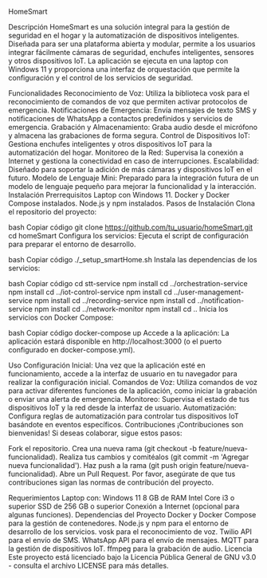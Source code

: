 HomeSmart

Descripción
HomeSmart es una solución integral para la gestión de seguridad en el hogar y la automatización de dispositivos inteligentes. Diseñada para ser una plataforma abierta y modular, permite a los usuarios integrar fácilmente cámaras de seguridad, enchufes inteligentes, sensores y otros dispositivos IoT. La aplicación se ejecuta en una laptop con Windows 11 y proporciona una interfaz de orquestación que permite la configuración y el control de los servicios de seguridad.

Funcionalidades
Reconocimiento de Voz: Utiliza la biblioteca vosk para el reconocimiento de comandos de voz que permiten activar protocolos de emergencia.
Notificaciones de Emergencia: Envía mensajes de texto SMS y notificaciones de WhatsApp a contactos predefinidos y servicios de emergencia.
Grabación y Almacenamiento: Graba audio desde el micrófono y almacena las grabaciones de forma segura.
Control de Dispositivos IoT: Gestiona enchufes inteligentes y otros dispositivos IoT para la automatización del hogar.
Monitoreo de la Red: Supervisa la conexión a Internet y gestiona la conectividad en caso de interrupciones.
Escalabilidad: Diseñado para soportar la adición de más cámaras y dispositivos IoT en el futuro.
Modelo de Lenguaje Mini: Preparado para la integración futura de un modelo de lenguaje pequeño para mejorar la funcionalidad y la interacción.
Instalación
Prerrequisitos
Laptop con Windows 11.
Docker y Docker Compose instalados.
Node.js y npm instalados.
Pasos de Instalación
Clona el repositorio del proyecto:

bash
Copiar código
git clone https://github.com/tu_usuario/homeSmart.git
cd homeSmart
Configura los servicios: Ejecuta el script de configuración para preparar el entorno de desarrollo.

bash
Copiar código
./_setup_smartHome.sh
Instala las dependencias de los servicios:

bash
Copiar código
cd stt-service
npm install
cd ../orchestration-service
npm install
cd ../iot-control-service
npm install
cd ../user-management-service
npm install
cd ../recording-service
npm install
cd ../notification-service
npm install
cd ../network-monitor
npm install
cd ..
Inicia los servicios con Docker Compose:

bash
Copiar código
docker-compose up
Accede a la aplicación: La aplicación estará disponible en http://localhost:3000 (o el puerto configurado en docker-compose.yml).

Uso
Configuración Inicial: Una vez que la aplicación esté en funcionamiento, accede a la interfaz de usuario en tu navegador para realizar la configuración inicial.
Comandos de Voz: Utiliza comandos de voz para activar diferentes funciones de la aplicación, como iniciar la grabación o enviar una alerta de emergencia.
Monitoreo: Supervisa el estado de tus dispositivos IoT y la red desde la interfaz de usuario.
Automatización: Configura reglas de automatización para controlar tus dispositivos IoT basándote en eventos específicos.
Contribuciones
¡Contribuciones son bienvenidas! Si deseas colaborar, sigue estos pasos:

Fork el repositorio.
Crea una nueva rama (git checkout -b feature/nueva-funcionalidad).
Realiza tus cambios y comitéalos (git commit -m 'Agregar nueva funcionalidad').
Haz push a la rama (git push origin feature/nueva-funcionalidad).
Abre un Pull Request.
Por favor, asegúrate de que tus contribuciones sigan las normas de contribución del proyecto.

Requerimientos
Laptop con:
Windows 11
8 GB de RAM
Intel Core i3 o superior
SSD de 256 GB o superior
Conexión a Internet (opcional para algunas funciones).
Dependencias del Proyecto
Docker y Docker Compose para la gestión de contenedores.
Node.js y npm para el entorno de desarrollo de los servicios.
vosk para el reconocimiento de voz.
Twilio API para el envío de SMS.
WhatsApp API para el envío de mensajes.
MQTT para la gestión de dispositivos IoT.
ffmpeg para la grabación de audio.
Licencia
Este proyecto está licenciado bajo la Licencia Pública General de GNU v3.0 - consulta el archivo LICENSE para más detalles.

